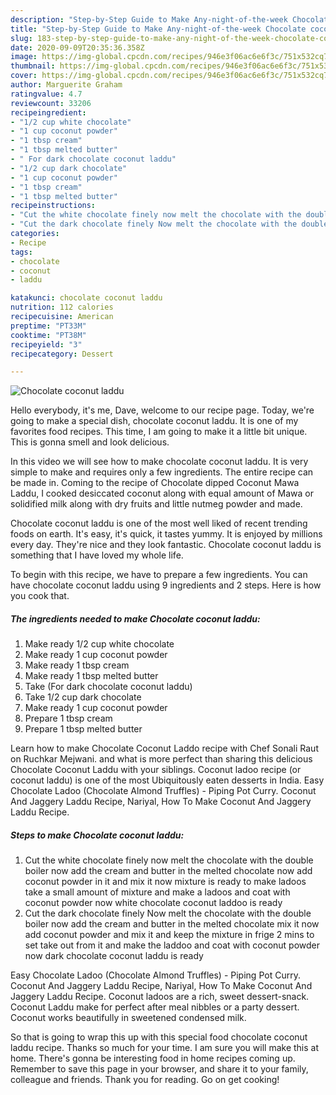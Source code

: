 ```yaml
---
description: "Step-by-Step Guide to Make Any-night-of-the-week Chocolate coconut laddu"
title: "Step-by-Step Guide to Make Any-night-of-the-week Chocolate coconut laddu"
slug: 183-step-by-step-guide-to-make-any-night-of-the-week-chocolate-coconut-laddu
date: 2020-09-09T20:35:36.358Z
image: https://img-global.cpcdn.com/recipes/946e3f06ac6e6f3c/751x532cq70/chocolate-coconut-laddu-recipe-main-photo.jpg
thumbnail: https://img-global.cpcdn.com/recipes/946e3f06ac6e6f3c/751x532cq70/chocolate-coconut-laddu-recipe-main-photo.jpg
cover: https://img-global.cpcdn.com/recipes/946e3f06ac6e6f3c/751x532cq70/chocolate-coconut-laddu-recipe-main-photo.jpg
author: Marguerite Graham
ratingvalue: 4.7
reviewcount: 33206
recipeingredient:
- "1/2 cup white chocolate"
- "1 cup coconut powder"
- "1 tbsp cream"
- "1 tbsp melted butter"
- " For dark chocolate coconut laddu"
- "1/2 cup dark chocolate"
- "1 cup coconut powder"
- "1 tbsp cream"
- "1 tbsp melted butter"
recipeinstructions:
- "Cut the white chocolate finely now melt the chocolate with the double boiler now add the cream and butter in the melted chocolate now add coconut powder in it and mix it now mixture is ready to make ladoos take a small amount of mixture and make a ladoos and coat with coconut powder now white chocolate coconut laddoo is ready"
- "Cut the dark chocolate finely Now melt the chocolate with the double boiler now add the cream and butter in the melted chocolate mix it now add coconut powder and mix it and keep the mixture in frige 2 mins to set take out from it and make the laddoo and coat with coconut powder now dark chocolate coconut laddu is ready"
categories:
- Recipe
tags:
- chocolate
- coconut
- laddu

katakunci: chocolate coconut laddu 
nutrition: 112 calories
recipecuisine: American
preptime: "PT33M"
cooktime: "PT38M"
recipeyield: "3"
recipecategory: Dessert

---
```



![Chocolate coconut laddu](https://img-global.cpcdn.com/recipes/946e3f06ac6e6f3c/751x532cq70/chocolate-coconut-laddu-recipe-main-photo.jpg)

Hello everybody, it's me, Dave, welcome to our recipe page. Today, we're going to make a special dish, chocolate coconut laddu. It is one of my favorites food recipes. This time, I am going to make it a little bit unique. This is gonna smell and look delicious.

In this video we will see how to make chocolate coconut laddu. It is very simple to make and requires only a few ingredients. The entire recipe can be made in. Coming to the recipe of Chocolate dipped Coconut Mawa Laddu, I cooked desiccated coconut along with equal amount of Mawa or solidified milk along with dry fruits and little nutmeg powder and made.

Chocolate coconut laddu is one of the most well liked of recent trending foods on earth. It's easy, it's quick, it tastes yummy. It is enjoyed by millions every day. They're nice and they look fantastic. Chocolate coconut laddu is something that I have loved my whole life.


To begin with this recipe, we have to prepare a few ingredients. You can have chocolate coconut laddu using 9 ingredients and 2 steps. Here is how you cook that.

<!--inarticleads1-->

##### The ingredients needed to make Chocolate coconut laddu:

1. Make ready 1/2 cup white chocolate
1. Make ready 1 cup coconut powder
1. Make ready 1 tbsp cream
1. Make ready 1 tbsp melted butter
1. Take  (For dark chocolate coconut laddu)
1. Take 1/2 cup dark chocolate
1. Make ready 1 cup coconut powder
1. Prepare 1 tbsp cream
1. Prepare 1 tbsp melted butter


Learn how to make Chocolate Coconut Laddo recipe with Chef Sonali Raut on Ruchkar Mejwani. and what is more perfect than sharing this delicious Chocolate Coconut Laddu with your siblings. Coconut ladoo recipe (or coconut laddu) is one of the most Ubiquitously eaten desserts in India. Easy Chocolate Ladoo (Chocolate Almond Truffles) - Piping Pot Curry. Coconut And Jaggery Laddu Recipe, Nariyal, How To Make Coconut And Jaggery Laddu Recipe. 

<!--inarticleads2-->

##### Steps to make Chocolate coconut laddu:

1. Cut the white chocolate finely now melt the chocolate with the double boiler now add the cream and butter in the melted chocolate now add coconut powder in it and mix it now mixture is ready to make ladoos take a small amount of mixture and make a ladoos and coat with coconut powder now white chocolate coconut laddoo is ready
1. Cut the dark chocolate finely Now melt the chocolate with the double boiler now add the cream and butter in the melted chocolate mix it now add coconut powder and mix it and keep the mixture in frige 2 mins to set take out from it and make the laddoo and coat with coconut powder now dark chocolate coconut laddu is ready


Easy Chocolate Ladoo (Chocolate Almond Truffles) - Piping Pot Curry. Coconut And Jaggery Laddu Recipe, Nariyal, How To Make Coconut And Jaggery Laddu Recipe. Coconut ladoos are a rich, sweet dessert-snack. Coconut Laddu make for perfect after meal nibbles or a party dessert. Coconut works beautifully in sweetened condensed milk. 

So that is going to wrap this up with this special food chocolate coconut laddu recipe. Thanks so much for your time. I am sure you will make this at home. There's gonna be interesting food in home recipes coming up. Remember to save this page in your browser, and share it to your family, colleague and friends. Thank you for reading. Go on get cooking!
